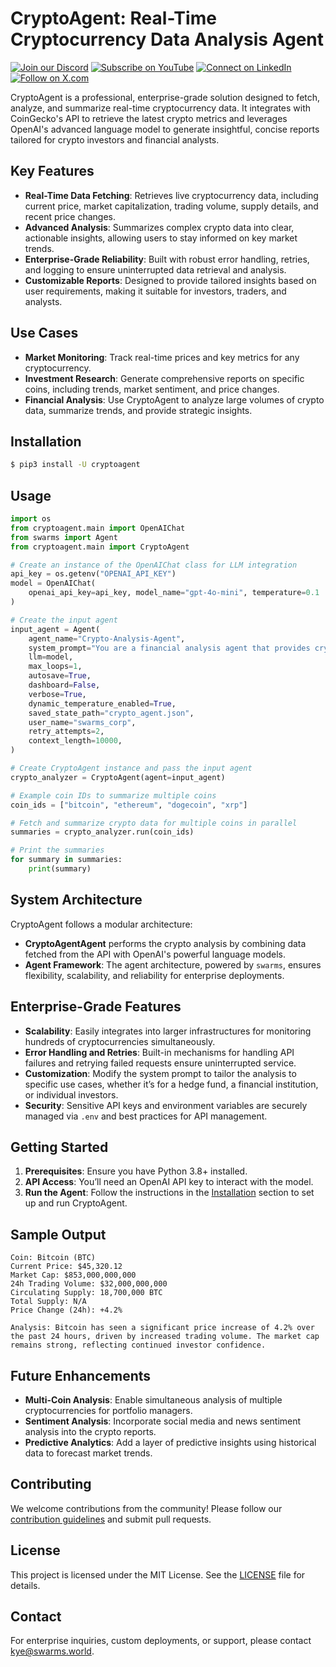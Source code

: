 

# CryptoAgent: Real-Time Cryptocurrency Data Analysis Agent

[![Join our Discord](https://img.shields.io/badge/Discord-Join%20our%20server-5865F2?style=for-the-badge&logo=discord&logoColor=white)](https://discord.gg/agora-999382051935506503) [![Subscribe on YouTube](https://img.shields.io/badge/YouTube-Subscribe-red?style=for-the-badge&logo=youtube&logoColor=white)](https://www.youtube.com/@kyegomez3242) [![Connect on LinkedIn](https://img.shields.io/badge/LinkedIn-Connect-blue?style=for-the-badge&logo=linkedin&logoColor=white)](https://www.linkedin.com/in/kye-g-38759a207/) [![Follow on X.com](https://img.shields.io/badge/X.com-Follow-1DA1F2?style=for-the-badge&logo=x&logoColor=white)](https://x.com/kyegomezb)


CryptoAgent is a professional, enterprise-grade solution designed to fetch, analyze, and summarize real-time cryptocurrency data. It integrates with CoinGecko's API to retrieve the latest crypto metrics and leverages OpenAI's advanced language model to generate insightful, concise reports tailored for crypto investors and financial analysts.

## Key Features

- **Real-Time Data Fetching**: Retrieves live cryptocurrency data, including current price, market capitalization, trading volume, supply details, and recent price changes.
- **Advanced Analysis**: Summarizes complex crypto data into clear, actionable insights, allowing users to stay informed on key market trends.
- **Enterprise-Grade Reliability**: Built with robust error handling, retries, and logging to ensure uninterrupted data retrieval and analysis.
- **Customizable Reports**: Designed to provide tailored insights based on user requirements, making it suitable for investors, traders, and analysts.

## Use Cases

- **Market Monitoring**: Track real-time prices and key metrics for any cryptocurrency.
- **Investment Research**: Generate comprehensive reports on specific coins, including trends, market sentiment, and price changes.
- **Financial Analysis**: Use CryptoAgent to analyze large volumes of crypto data, summarize trends, and provide strategic insights.

## Installation

```bash
$ pip3 install -U cryptoagent
```

## Usage

```python
import os
from cryptoagent.main import OpenAIChat
from swarms import Agent
from cryptoagent.main import CryptoAgent

# Create an instance of the OpenAIChat class for LLM integration
api_key = os.getenv("OPENAI_API_KEY")
model = OpenAIChat(
    openai_api_key=api_key, model_name="gpt-4o-mini", temperature=0.1
)

# Create the input agent
input_agent = Agent(
    agent_name="Crypto-Analysis-Agent",
    system_prompt="You are a financial analysis agent that provides crypto analysis with live data.",
    llm=model,
    max_loops=1,
    autosave=True,
    dashboard=False,
    verbose=True,
    dynamic_temperature_enabled=True,
    saved_state_path="crypto_agent.json",
    user_name="swarms_corp",
    retry_attempts=2,
    context_length=10000,
)

# Create CryptoAgent instance and pass the input agent
crypto_analyzer = CryptoAgent(agent=input_agent)

# Example coin IDs to summarize multiple coins
coin_ids = ["bitcoin", "ethereum", "dogecoin", "xrp"]

# Fetch and summarize crypto data for multiple coins in parallel
summaries = crypto_analyzer.run(coin_ids)

# Print the summaries
for summary in summaries:
    print(summary)
```

## System Architecture
CryptoAgent follows a modular architecture:

- **CryptoAgentAgent** performs the crypto analysis by combining data fetched from the API with OpenAI's powerful language models.
- **Agent Framework**: The agent architecture, powered by `swarms`, ensures flexibility, scalability, and reliability for enterprise deployments.

## Enterprise-Grade Features

- **Scalability**: Easily integrates into larger infrastructures for monitoring hundreds of cryptocurrencies simultaneously.
- **Error Handling and Retries**: Built-in mechanisms for handling API failures and retrying failed requests ensure uninterrupted service.
- **Customization**: Modify the system prompt to tailor the analysis to specific use cases, whether it’s for a hedge fund, a financial institution, or individual investors.
- **Security**: Sensitive API keys and environment variables are securely managed via `.env` and best practices for API management.

## Getting Started

1. **Prerequisites**: Ensure you have Python 3.8+ installed.
2. **API Access**: You’ll need an OpenAI API key to interact with the model.
3. **Run the Agent**: Follow the instructions in the [Installation](#installation) section to set up and run CryptoAgent.

## Sample Output

```text
Coin: Bitcoin (BTC)
Current Price: $45,320.12
Market Cap: $853,000,000,000
24h Trading Volume: $32,000,000,000
Circulating Supply: 18,700,000 BTC
Total Supply: N/A
Price Change (24h): +4.2%

Analysis: Bitcoin has seen a significant price increase of 4.2% over the past 24 hours, driven by increased trading volume. The market cap remains strong, reflecting continued investor confidence.
```

## Future Enhancements

- **Multi-Coin Analysis**: Enable simultaneous analysis of multiple cryptocurrencies for portfolio managers.
- **Sentiment Analysis**: Incorporate social media and news sentiment analysis into the crypto reports.
- **Predictive Analytics**: Add a layer of predictive insights using historical data to forecast market trends.
  
## Contributing

We welcome contributions from the community! Please follow our [contribution guidelines](CONTRIBUTING.md) and submit pull requests.

## License

This project is licensed under the MIT License. See the [LICENSE](LICENSE) file for details.

## Contact

For enterprise inquiries, custom deployments, or support, please contact [kye@swarms.world](mailto:kye@swarms.world).
